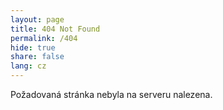 ```yaml
---
layout: page
title: 404 Not Found
permalink: /404
hide: true
share: false
lang: cz
---
```


Požadovaná stránka nebyla na serveru nalezena.
